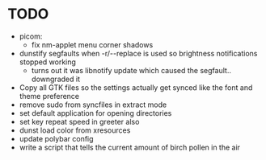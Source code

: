 # TODO
- picom:
  - fix nm-applet menu corner shadows
- dunstify segfaults when -r/--replace is used so brightness notifications stopped working
  - turns out it was libnotify update which caused the segfault.. downgraded it
- Copy all GTK files so the settings actually get synced like the font and theme preference
- remove sudo from syncfiles in extract mode
- set default application for opening directories
- set key repeat speed in greeter also
- dunst load color from xresources
- update polybar config
- write a script that tells the current amount of birch pollen in the air

